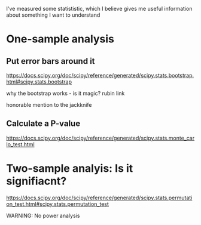 I've measured some statististic, which I believe gives me useful information about something I want to understand

# One-sample analysis

## Put error bars around it

https://docs.scipy.org/doc/scipy/reference/generated/scipy.stats.bootstrap.html#scipy.stats.bootstrap

why the bootstrap works - is it magic? rubin link

honorable mention to the jackknife

## Calculate a P-value

https://docs.scipy.org/doc/scipy/reference/generated/scipy.stats.monte_carlo_test.html

# Two-sample analyis: Is it signifiacnt?

https://docs.scipy.org/doc/scipy/reference/generated/scipy.stats.permutation_test.html#scipy.stats.permutation_test

WARNING: No power analysis
